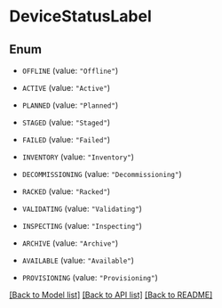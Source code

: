 # DeviceStatusLabel

## Enum


* `OFFLINE` (value: `"Offline"`)

* `ACTIVE` (value: `"Active"`)

* `PLANNED` (value: `"Planned"`)

* `STAGED` (value: `"Staged"`)

* `FAILED` (value: `"Failed"`)

* `INVENTORY` (value: `"Inventory"`)

* `DECOMMISSIONING` (value: `"Decommissioning"`)

* `RACKED` (value: `"Racked"`)

* `VALIDATING` (value: `"Validating"`)

* `INSPECTING` (value: `"Inspecting"`)

* `ARCHIVE` (value: `"Archive"`)

* `AVAILABLE` (value: `"Available"`)

* `PROVISIONING` (value: `"Provisioning"`)


[[Back to Model list]](../README.md#documentation-for-models) [[Back to API list]](../README.md#documentation-for-api-endpoints) [[Back to README]](../README.md)


